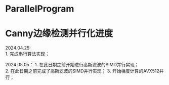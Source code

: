 # ParallelProgram

# Canny边缘检测并行化进度
2024.04.25:  
    1. 完成串行算法实现；  
  
2024.05.05：
    1. 在此日期之前开始进行高斯滤波的SIMD并行实现；  
    2. 在此日期之前完成了高斯滤波的SIMD并行实现；
    3. 开始梯度计算的AVX512并行；